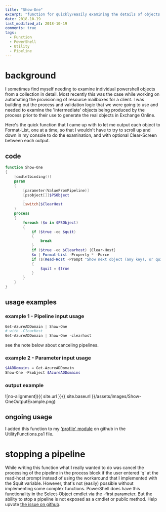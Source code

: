 ```yaml
---
title: "Show-One"
excerpt: "function for quickly/easily examining the details of objects in a collection"
date: 2018-10-19
last_modified_at: 2018-10-19
comments: true
tags:
  - Function
  - PowerShell
  - Utility
  - Pipeline
---
```


# background

I sometimes find myself needing to examine individual powershell objects from a collection in detail. Most recently this was the case while working on automating the provisioning of resource mailboxes for a client. I was building out the process and validation logic that we were going to use and needed to examine the 'intermediate' objects being produced by the process prior to their use to generate the real objects in Exchange Online.

Here's the quick function that I came up with to let me output each object to Format-List, one at a time, so that I wouldn't have to try to scroll up and down in my console to do the examination, and with optional Clear-Screen between each output.

## code

``` powershell
function Show-One
{
    [cmdletbinding()]
    param
    (
        [parameter(ValueFromPipeline)]
        [psobject[]]$PSObject
        ,
        [switch]$ClearHost
    )
    process
    {
        foreach ($o in $PSObject)
        {
            if ($true -eq $quit)
            {
                break
            }
            if ($true -eq $Clearhost) {Clear-Host}
            $o | Format-List -Property * -Force
            if ($(Read-Host -Prompt "Show next object (any key), or quit (q)?") -eq 'q')
            {
                $quit = $true
            }
        }
    }
}
```

## usage examples

### example 1 - Pipeline input usage

```powershell
Get-AzureADDomain | Show-One
# with -ClearHost
Get-AzureADDomain | Show-One -clearhost
```

see the note below about canceling pipelines.

### example 2 - Parameter input usage

```powershell
$AADDomains = Get-AzureADDomain
Show-One -Psobject $AzureADDomains
```

### output example

![no-alignment]({{ site.url }}{{ site.baseurl }}/assets/images/Show-OneOutputExample.png)

## ongoing usage

I added this function to my ['profile' module](https://github.com/exactmike/profile) on github in the UtilityFunctions.ps1 file.  

# stopping a pipeline

While writing this function what I really wanted to do was cancel the processing of the pipeline in the process block if the user entered 'q' at the read-host prompt instead of using the workaround that I implemented with the $quit variable. However, that's not (easily) possible without implementing some complex functions.  PowerShell does have this functionality in the Select-Object cmdlet via the -first parameter. But the ability to stop a pipeline is not exposed as a cmdlet or public method. Help upvote [the issue on github](https://github.com/PowerShell/PowerShell/issues/3821).